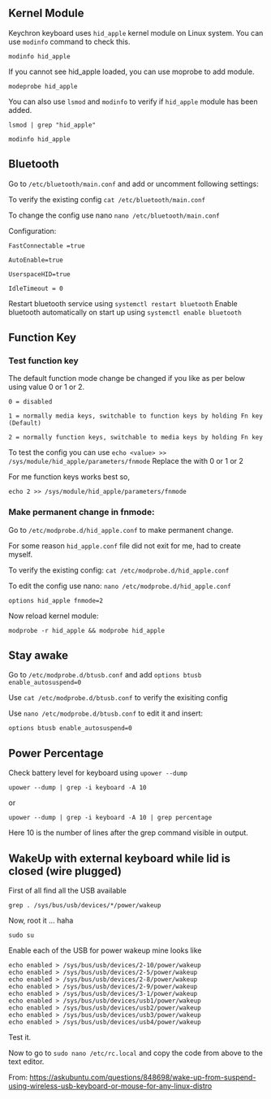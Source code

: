 ## Kernel Module

Keychron keyboard uses `hid_apple` kernel module on Linux system. You can use `modinfo` command to check this.

`modinfo hid_apple`

If you cannot see hid_apple loaded, you can use moprobe to add module.

`modeprobe hid_apple`

You can also use `lsmod` and `modinfo` to verify if `hid_apple` module has been added.

`lsmod | grep "hid_apple"`

`modinfo hid_apple`


## Bluetooth
Go to `/etc/bluetooth/main.conf` and add or uncomment following settings:

To verify the existing config
`cat /etc/bluetooth/main.conf`

To change the config use nano
`nano /etc/bluetooth/main.conf`

Configuration:
```
FastConnectable =true

AutoEnable=true

UserspaceHID=true

IdleTimeout = 0
```

Restart bluetooth service using `systemctl restart bluetooth`
Enable bluetooth automatically on start up using `systemctl enable bluetooth`

## Function Key

### Test function key

The default function mode change be changed if you like as per below using value 0 or 1 or 2.
```
0 = disabled

1 = normally media keys, switchable to function keys by holding Fn key (Default)

2 = normally function keys, switchable to media keys by holding Fn key
```
To test the config you can use  `echo <value> >> /sys/module/hid_apple/parameters/fnmode`
Replace the <value> with 0 or 1 or 2

For me function keys works best so,

```
echo 2 >> /sys/module/hid_apple/parameters/fnmode
```

### Make permanent change in fnmode:

Go to `/etc/modprobe.d/hid_apple.conf` to make permanent change.

For some reason `hid_apple.conf` file did not exit for me, had to create myself.

To verify the existing config:
`cat /etc/modprobe.d/hid_apple.conf`

To edit the config use nano:
`nano /etc/modprobe.d/hid_apple.conf`

`options hid_apple fnmode=2`

Now reload kernel module:

`modprobe -r hid_apple && modprobe hid_apple`

## Stay awake
Go to `/etc/modprobe.d/btusb.conf` and add `options btusb enable_autosuspend=0`

Use `cat /etc/modprobe.d/btusb.conf` to verify the exisiting config

Use `nano /etc/modprobe.d/btusb.conf` to edit it and insert:

`options btusb enable_autosuspend=0`

## Power Percentage

Check battery level for keyboard using `upower --dump`

`upower --dump | grep -i keyboard -A 10`

or 

`upower --dump | grep -i keyboard -A 10 | grep percentage`

Here 10 is the number of lines after the grep command visible in output.


## WakeUp with external keyboard while lid is closed (wire plugged)

First of all find all the USB available

`grep . /sys/bus/usb/devices/*/power/wakeup`

Now, root it ... haha

`sudo su`

Enable each of the USB for power wakeup mine looks like

```
echo enabled > /sys/bus/usb/devices/2-10/power/wakeup
echo enabled > /sys/bus/usb/devices/2-5/power/wakeup
echo enabled > /sys/bus/usb/devices/2-8/power/wakeup
echo enabled > /sys/bus/usb/devices/2-9/power/wakeup
echo enabled > /sys/bus/usb/devices/3-1/power/wakeup
echo enabled > /sys/bus/usb/devices/usb1/power/wakeup
echo enabled > /sys/bus/usb/devices/usb2/power/wakeup
echo enabled > /sys/bus/usb/devices/usb3/power/wakeup
echo enabled > /sys/bus/usb/devices/usb4/power/wakeup
```

Test it.

Now to go to 
`sudo nano /etc/rc.local`
and copy the code from above to the text editor.

From: https://askubuntu.com/questions/848698/wake-up-from-suspend-using-wireless-usb-keyboard-or-mouse-for-any-linux-distro
